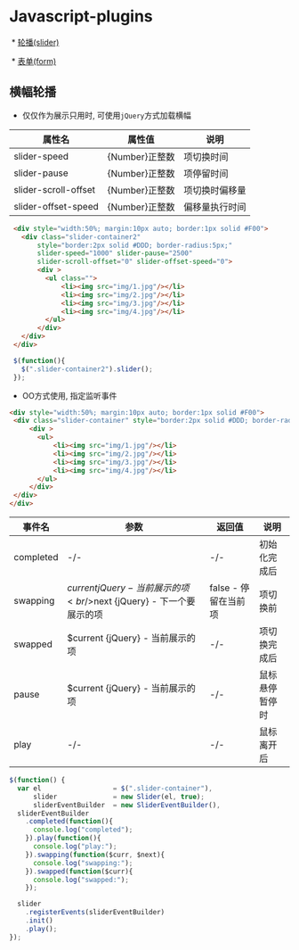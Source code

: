 # Javascript-plugins  

  * [轮播(slider)]('https://github.com/git8023/Javascript-plugins/blob/master/README.md#横幅轮播') 
  
  * [表单(form)]('https://github.com/git8023/jQuery-Form-Util')  

## 横幅轮播
 * 仅仅作为展示只用时, 可使用`jQuery`方式加载横幅
 
 属性名 | 属性值 | 说明
 ------ | ----- | -----
 slider-speed | {Number}正整数 | 项切换时间
 slider-pause | {Number}正整数 | 项停留时间
 slider-scroll-offset | {Number}正整数 |  项切换时偏移量
 slider-offset-speed | {Number}正整数 | 偏移量执行时间
 ```html
  <div style="width:50%; margin:10px auto; border:1px solid #F00">
    <div class="slider-container2" 
        style="border:2px solid #DDD; border-radius:5px;"
        slider-speed="1000" slider-pause="2500" 
        slider-scroll-offset="0" slider-offset-speed="0">
        <div >
          <ul class="">
              <li><img src="img/1.jpg"/></li>
              <li><img src="img/2.jpg"/></li>
              <li><img src="img/3.jpg"/></li>
              <li><img src="img/4.jpg"/></li>
          </ul>
        </div>
    </div>
  </div>
 ```
 ```javascript
  $(function(){
    $(".slider-container2").slider();
  });
 ```
 * OO方式使用, 指定监听事件
 
 ```html
<div style="width:50%; margin:10px auto; border:1px solid #F00">
  <div class="slider-container" style="border:2px solid #DDD; border-radius:5px;">
      <div >
        <ul>
            <li><img src="img/1.jpg"/></li>
            <li><img src="img/2.jpg"/></li>
            <li><img src="img/3.jpg"/></li>
            <li><img src="img/4.jpg"/></li>
        </ul>
      </div>
  </div>
</div>
 ```
 事件名 |  参数 | 返回值 | 说明
 ------| ---- | ---- | ----
 completed | -/- |  -/- | 初始化完成后
 swapping | $current {jQuery} - 当前展示的项<br/>$next {jQuery} - 下一个要展示的项 | false - 停留在当前项 | 项切换前
 swapped | $current {jQuery} - 当前展示的项 | -/- | 项切换完成后
 pause | $current {jQuery} - 当前展示的项 | -/- | 鼠标悬停暂停时
 play | -/- | -/- | 鼠标离开后
 ```javascript
 $(function() {
   var el                  = $(".slider-container"),
       slider              = new Slider(el, true);
       sliderEventBuilder  = new SliderEventBuilder(),
   sliderEventBuilder
     .completed(function(){
       console.log("completed");
     }).play(function(){
       console.log("play:");
     }).swapping(function($curr, $next){
       console.log("swapping:");
     }).swapped(function($curr){
       console.log("swapped:");
     });

   slider
     .registerEvents(sliderEventBuilder)
     .init()
     .play();
 });
 ```
